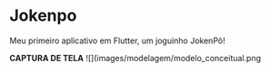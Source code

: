 # Jokenpo
 Meu primeiro aplicativo em Flutter, um joguinho JokenPô!<br>
 
 <b>CAPTURA DE TELA</b>
![](images/modelagem/modelo_conceitual.png
